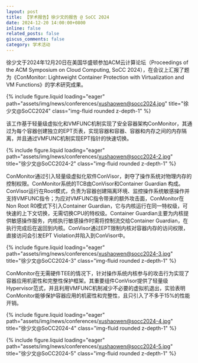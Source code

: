 ```yaml
---
layout: post
title: 【学术报告】徐少文的报告 @ SoCC 2024
date: 2024-12-20 14:00:00+0800
inline: false
related_posts: false
giscus_comments: false
category: 学术活动
---
```


徐少文于2024年12月20日在美国华盛顿参加ACM云计算论坛（Proceedings of the ACM Symposium on Cloud Computing, SoCC 2024），在会议上汇报了题为《ConMonitor: Lightweight Container Protection with Virtualization and VM Functions》的学术研究成果。

{% include figure.liquid loading="eager" path="assets/img/news/conferences/xushaowen@socc2024.jpg" title="徐少文@SoCC2024" class="img-fluid rounded z-depth-1" %}

该工作基于轻量级虚拟化和VMFUNC机制实现了安全容器架构ConMonitor，其通过为每个容器创建独立的EPT页表，实现容器和容器、容器和内存之间的内存隔离，并且通过VMFUNC机制实现EPT指针的快速切换。

{% include figure.liquid loading="eager" path="assets/img/news/conferences/xushaowen@socc2024-2.jpg" title="徐少文@SoCC2024-2" class="img-fluid rounded z-depth-1" %}

ConMonitor通过引入轻量级虚拟化软件ConVisor，剥夺了操作系统对物理内存的控制权限。ConMonitor系统的TCB由ConVisor和Container Guardian 构成。ConVisor运行在Root模式，负责为容器创建隔离环境、监控操作系统敏感操作并支持VMFUNC指令；为应对VMFUNC指令带来的额外攻击面，ConMonitor在Non Root R0模式下引入Container Guardian，它与内核运行在同一特权级，可快速的上下文切换，无需切换CPU的特权级。Container Guardian主要为内核提供敏感操作服务，内核执行敏感操作时需将控制流交给Container Guardian，在执行完成后在返回到内核。ConVisor通过EPT限制内核对容器内存的访问权限，直接访问会引发EPT Violation并陷入到ConVisor中。

{% include figure.liquid loading="eager" path="assets/img/news/conferences/xushaowen@socc2024-3.jpg" title="徐少文@SoCC2024-3" class="img-fluid rounded z-depth-1" %}

ConMonitor在无需硬件TEE的情况下，针对操作系统内核参与的攻击行为实现了容器应用机密性和完整性保护框架。其重要组件ConVisor提供了轻量级 Hypervisor范式，并且利用VMFUNC机制减少不必要的虚拟机退出，实验表明ConMonitor能够保护容器应用的机密性和完整性，且只引入了不多于15%的性能开销。

{% include figure.liquid loading="eager" path="assets/img/news/conferences/xushaowen@socc2024-4.jpg" title="徐少文@SoCC2024-4" class="img-fluid rounded z-depth-1" %}

{% include figure.liquid loading="eager" path="assets/img/news/conferences/xushaowen@socc2024-5.jpg" title="徐少文@SoCC2024-5" class="img-fluid rounded z-depth-1" %}
